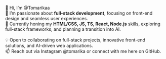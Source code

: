 👋 Hi, I’m @Tomarikaa <br>
👀 I’m passionate about <b>full-stack development</b>, focusing on front-end design and seamless user experiences. <br>
🌱 Currently honing my <b>HTML/CSS, JS, TS, React, Node.js</b> skills, exploring full-stack frameworks, and planning a transition into AI. <br>
<br>
💡 Open to collaborating on full-stack projects, innovative front-end solutions, and AI-driven web applications. <br>
📫 Reach out via Instagram @tomarika or connect with me here on GitHub.

<!---
Tomarikaa/Tomarikaa is a ✨ special ✨ repository because its `README.md` (this file) appears on your GitHub profile.
You can click the Preview link to take a look at your changes.
--->
